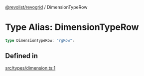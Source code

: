 [@revolist/revogrid](README.md) / DimensionTypeRow

# Type Alias: DimensionTypeRow

```ts
type DimensionTypeRow: "rgRow";
```

## Defined in

[src/types/dimension.ts:1](https://github.com/revolist/revogrid/blob/20b33a0db6e2f2e1c06bc58b03fe68189a928a64/src/types/dimension.ts#L1)
